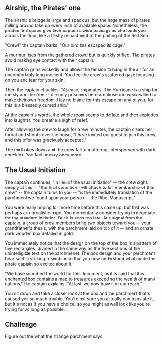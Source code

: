## Airship, the Pirates' one

The airship's bridge is large and spacious, but the large mass of pirates milling around take up every inch of available space. Nonetheless, the pirates find space give their captain a wide passage as she leads you across the floor, like a fleshy reinactment of the parting of the Red Sea.

"Crew!" the captain barks. "Our bird has escaped its cage."

A murmur rises from the gathered crowd but is quickly stifled. The pirates avoid making eye contact with their captain.

The captain grins wickedly and allows the tension to hang in the air for an uncomfortably long moment. You feel the crew's scattered gaze focusing on you and fear for your skin.

Then the captain chuckles. "At ease, shipmates. The Hurricane is a ship for the sly and the free -- the only prisoners here are those too weak-willed to make their own freedom. I lay no blame for this escape on any of you, for this is a blessedly cursed ship."

At the captain's words, the whole room seems to deflate and then explodes into laughter. You breathe a sigh of relief.

After allowing the crew to laugh for a few minutes, the captain clears her throat and shouts over the noise, "I have invited our guest to join this crew, and this offer was graciously accepted."

The mirth dies down and the crew fall to muttering, interspersed with dark chuckles. You feel uneasy once more.

## The Usual Initiation

The captain continues, "In lieu of the usual initiation" -- the crew sighs deeply at this -- "the final condition I will attach to full membership of this crew" -- the captain turns to you -- "is the immediately translation of the parchment we found upon your person -- the Ribet Manuscript."

You were really hoping for more time before this came up, but that was perhaps an unrealistic hope. You momentarily consider trying to negotiate for the standard initiation. But it is soon too late. At a signal from the captain, a group of crew members bring two objects toward you -- your grandfather's thesis, with the parchment laid on top of it -- and an ornate dark wooden box detailed in gold.

You immediately notice that the design on the top of the box is a pattern of five rectangles, divided in the same way as the five sections of the unintelligible text on the parchmenet. The box design and your parchment bear such a striking resemblance that you now understand what made the pirate captain so excited about it.

"We have searched the world for this document, as it is said that this enchanted box contains a map to treasures exceeding the wealth of many nations," the captain explains. "At last, we now have it in our reach."

You sit down and take a closer look at the box and the parchment that's caused you so much trouble. You're not sure you actually can translate it, but it's not as if you have a choice, so you might as well look like you're trying for as long as possible.

## Challenge

Figure out the what the strange parchment says.
